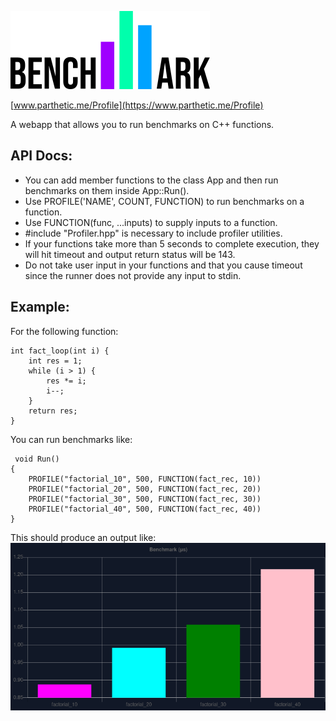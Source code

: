 ![logo](./logo.png)

[www.parthetic.me/Profile](https://www.parthetic.me/Profile)

A webapp that allows you to run benchmarks on C++ functions.

## API Docs:

- You can add member functions to the class App and then run benchmarks on them inside App::Run().
- Use PROFILE('NAME', COUNT, FUNCTION) to run benchmarks on a function.
- Use FUNCTION(func, ...inputs) to supply inputs to a function.
- #include "Profiler.hpp" is necessary to include profiler utilities.
- If your functions take more than 5 seconds to complete execution, they will hit timeout and output return status will be 143.
- Do not take user input in your functions and that you cause timeout since the runner does not provide any input to stdin.

## Example:

For the following function:
```
int fact_loop(int i) {
    int res = 1;
    while (i > 1) {
        res *= i;
        i--;
    }
    return res;
}
```

You can run benchmarks like:
```
 void Run()
{
    PROFILE("factorial_10", 500, FUNCTION(fact_rec, 10))
    PROFILE("factorial_20", 500, FUNCTION(fact_rec, 20))
    PROFILE("factorial_30", 500, FUNCTION(fact_rec, 30))
    PROFILE("factorial_40", 500, FUNCTION(fact_rec, 40))
}
```

This should produce an output like:
![result](./result.png)